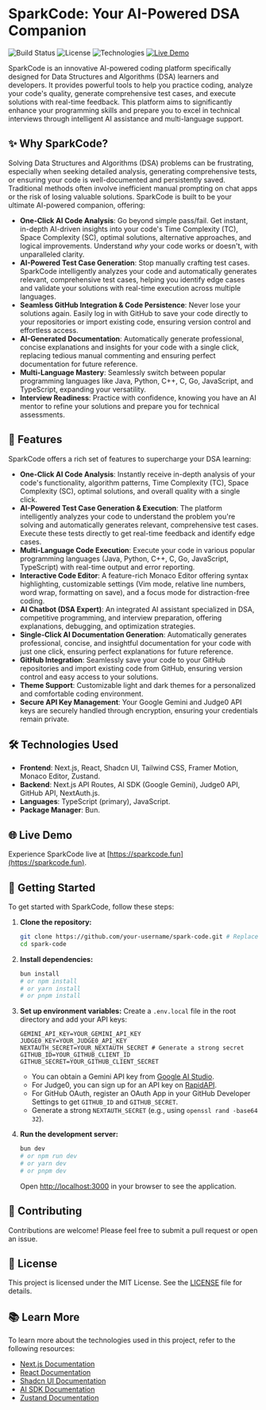 # SparkCode: Your AI-Powered DSA Companion

![Build Status](https://img.shields.io/badge/build-passing-brightgreen)
![License](https://img.shields.io/badge/license-MIT-blue)
![Technologies](https://img.shields.io/badge/tech-Next.js%2C%20AI%20SDK%2C%20Monaco%20Editor-orange)
[![Live Demo](https://img.shields.io/badge/Live%20Demo-sparkcode.fun-blueviolet)](https://sparkcode.fun)

SparkCode is an innovative AI-powered coding platform specifically designed for Data Structures and Algorithms (DSA) learners and developers. It provides powerful tools to help you practice coding, analyze your code's quality, generate comprehensive test cases, and execute solutions with real-time feedback. This platform aims to significantly enhance your programming skills and prepare you to excel in technical interviews through intelligent AI assistance and multi-language support.

## ✨ Why SparkCode?

Solving Data Structures and Algorithms (DSA) problems can be frustrating, especially when seeking detailed analysis, generating comprehensive tests, or ensuring your code is well-documented and persistently saved. Traditional methods often involve inefficient manual prompting on chat apps or the risk of losing valuable solutions. SparkCode is built to be your ultimate AI-powered companion, offering:

- **One-Click AI Code Analysis**: Go beyond simple pass/fail. Get instant, in-depth AI-driven insights into your code's Time Complexity (TC), Space Complexity (SC), optimal solutions, alternative approaches, and logical improvements. Understand _why_ your code works or doesn't, with unparalleled clarity.
- **AI-Powered Test Case Generation**: Stop manually crafting test cases. SparkCode intelligently analyzes your code and automatically generates relevant, comprehensive test cases, helping you identify edge cases and validate your solutions with real-time execution across multiple languages.
- **Seamless GitHub Integration & Code Persistence**: Never lose your solutions again. Easily log in with GitHub to save your code directly to your repositories or import existing code, ensuring version control and effortless access.
- **AI-Generated Documentation**: Automatically generate professional, concise explanations and insights for your code with a single click, replacing tedious manual commenting and ensuring perfect documentation for future reference.
- **Multi-Language Mastery**: Seamlessly switch between popular programming languages like Java, Python, C++, C, Go, JavaScript, and TypeScript, expanding your versatility.
- **Interview Readiness**: Practice with confidence, knowing you have an AI mentor to refine your solutions and prepare you for technical assessments.

## 🚀 Features

SparkCode offers a rich set of features to supercharge your DSA learning:

- **One-Click AI Code Analysis**: Instantly receive in-depth analysis of your code's functionality, algorithm patterns, Time Complexity (TC), Space Complexity (SC), optimal solutions, and overall quality with a single click.
- **AI-Powered Test Case Generation & Execution**: The platform intelligently analyzes your code to understand the problem you're solving and automatically generates relevant, comprehensive test cases. Execute these tests directly to get real-time feedback and identify edge cases.
- **Multi-Language Code Execution**: Execute your code in various popular programming languages (Java, Python, C++, C, Go, JavaScript, TypeScript) with real-time output and error reporting.
- **Interactive Code Editor**: A feature-rich Monaco Editor offering syntax highlighting, customizable settings (Vim mode, relative line numbers, word wrap, formatting on save), and a focus mode for distraction-free coding.
- **AI Chatbot (DSA Expert)**: An integrated AI assistant specialized in DSA, competitive programming, and interview preparation, offering explanations, debugging, and optimization strategies.
- **Single-Click AI Documentation Generation**: Automatically generates professional, concise, and insightful documentation for your code with just one click, ensuring perfect explanations for future reference.
- **GitHub Integration**: Seamlessly save your code to your GitHub repositories and import existing code from GitHub, ensuring version control and easy access to your solutions.
- **Theme Support**: Customizable light and dark themes for a personalized and comfortable coding environment.
- **Secure API Key Management**: Your Google Gemini and Judge0 API keys are securely handled through encryption, ensuring your credentials remain private.

## 🛠️ Technologies Used

- **Frontend**: Next.js, React, Shadcn UI, Tailwind CSS, Framer Motion, Monaco Editor, Zustand.
- **Backend**: Next.js API Routes, AI SDK (Google Gemini), Judge0 API, GitHub API, NextAuth.js.
- **Languages**: TypeScript (primary), JavaScript.
- **Package Manager**: Bun.

## 🌐 Live Demo

Experience SparkCode live at [https://sparkcode.fun](https://sparkcode.fun).

## 🏁 Getting Started

To get started with SparkCode, follow these steps:

1.  **Clone the repository:**
    ```bash
    git clone https://github.com/your-username/spark-code.git # Replace with your actual repository URL
    cd spark-code
    ```
2.  **Install dependencies:**
    ```bash
    bun install
    # or npm install
    # or yarn install
    # or pnpm install
    ```
3.  **Set up environment variables:**
    Create a `.env.local` file in the root directory and add your API keys:

    ```
    GEMINI_API_KEY=YOUR_GEMINI_API_KEY
    JUDGE0_KEY=YOUR_JUDGE0_API_KEY
    NEXTAUTH_SECRET=YOUR_NEXTAUTH_SECRET # Generate a strong secret
    GITHUB_ID=YOUR_GITHUB_CLIENT_ID
    GITHUB_SECRET=YOUR_GITHUB_CLIENT_SECRET
    ```

    - You can obtain a Gemini API key from [Google AI Studio](https://aistudio.google.com/).
    - For Judge0, you can sign up for an API key on [RapidAPI](https://rapidapi.com/judge0-official/api/judge0-ce).
    - For GitHub OAuth, register an OAuth App in your GitHub Developer Settings to get `GITHUB_ID` and `GITHUB_SECRET`.
    - Generate a strong `NEXTAUTH_SECRET` (e.g., using `openssl rand -base64 32`).

4.  **Run the development server:**
    ```bash
    bun dev
    # or npm run dev
    # or yarn dev
    # or pnpm dev
    ```
    Open [http://localhost:3000](http://localhost:3000) in your browser to see the application.

## 🤝 Contributing

Contributions are welcome! Please feel free to submit a pull request or open an issue.

## 📄 License

This project is licensed under the MIT License. See the [LICENSE](LICENSE) file for details.

## 📚 Learn More

To learn more about the technologies used in this project, refer to the following resources:

- [Next.js Documentation](https://nextjs.org/docs)
- [React Documentation](https://react.dev/learn)
- [Shadcn UI Documentation](https://ui.shadcn.com/)
- [AI SDK Documentation](https://sdk.vercel.ai/docs)
- [Zustand Documentation](https://docs.pmnd.rs/zustand/getting-started/introduction)
